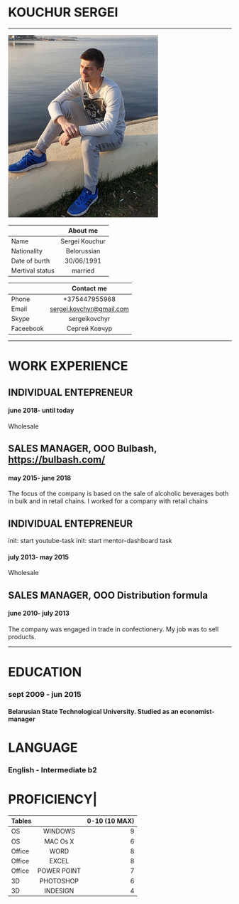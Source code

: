 # KOUCHUR SERGEI
---
![alt text](https://github.com/Sergei-2021/rsschool-cv/blob/main/20191019_163643.jpg "Logo Title Text 1")


|        | About me           
| ------------- |:-------------:
| Name | Sergei Kouchur 
| Nationality      | Belorussian      
| Date of burth | 30/06/1991      
| Mertival status | married



|        | Contact me          
| ------------- |:-------------:
Phone      | +375447955968 
Email | sergei.kovchyr@gmail.com     
| Skype | sergeikovchyr     
| Faceebook | Сергей Ковчур
    
---


# WORK EXPERIENCE

## INDIVIDUAL ENTEPRENEUR
#### june 2018- until today
Wholesale

## SALES MANAGER, OOO Bulbash, https://bulbash.com/
#### may 2015- june 2018  
The focus of the company is based on the sale of alcoholic beverages both in bulk and in retail chains. I worked for a company with retail chains

## INDIVIDUAL ENTEPRENEUR
init: start youtube-task
init: start mentor-dashboard task
#### july 2013- may 2015 
Wholesale

## SALES MANAGER, OOO Distribution formula
#### june 2010- july 2013 
The company was engaged in trade in confectionery. My job was to sell products.

---

# EDUCATION
### sept 2009 - jun 2015
#### Belarusian State Technological University. Studied as an economist-manager

# LANGUAGE
### English - Intermediate b2

# PROFICIENCY|        
| Tables        |          |0-10 (10 MAX) |
| ------------- |:-------------:| -----:|
| OS    | WINDOWS | 9 |
|   OS  | MAC Os X      |   6 |
| Office| WORD    |    8 |
 | Office | EXCEL     |   8  | 
| Office| POWER POINT    |    7|
| 3D | PHOTOSHOP    |    6|
| 3D | INDESIGN   |    4 |
